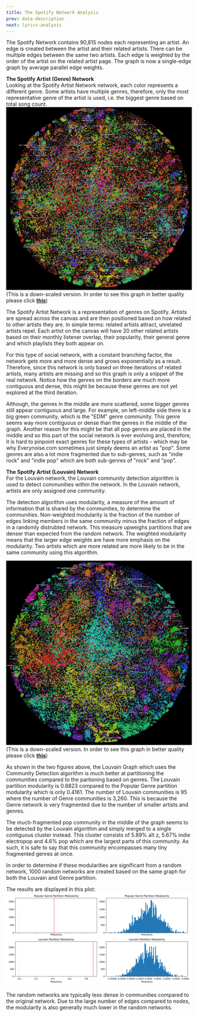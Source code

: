 ```yaml
---
title: The Spotify Network Analysis
prev: data-description
next: lyrics-analysis
---
```

The Spotify Network contains 90,815 nodes each representing an artist. An edge is created between the artist and their related artists. There can be multiple edges between the same two artists. Each edge is weighted by the order of the artist on the related artist page. The graph is now a single-edge graph by average parallel edge weights.

**The Spotify Artist (Genre) Network**  
Looking at the Spotify Artist Network network, each color represents a different genre. Some artists have multiple genres, therefore, only the most representative genre of the artist is used, i.e. the biggest genre based on total song count.
![](/figure/genre_network.png)
(This is a down-scaled version. In order to see this graph in better quality please click **[this](/genre-network)**)

The Spotify Artist Network is a representation of genres on Spotify. Artists are spread across the canvas and are then positioned based on how related to other artists they are. In simple terms: related artists attract, unrelated artists repel. Each artist on the canvas will have 20 other related artists based on their monthly listener overlap, their popularity, their general genre and which playlists they both appear on. 

For this type of social network, with a constant branching factor, the network gets more and more dense and grows exponentially as a result. Therefore, since this network is only based on three iterations of related artists, many artists are missing and so this graph is only a snippet of the real network. Notice how the genres on the borders are much more contiguous and dense, this might be because these genres are not yet explored at the third iteration. 

Although, the genres in the middle are more scattered, some bigger genres still appear contiguous and large. For example, on left-middle side there is a big green community, which is the "EDM" genre community. This genre seems way more contiguous or dense than the genres in the middle of the graph. Another reason for this might be that all pop genres are placed in the middle and so this part of the social network is ever evolving and, therefore, it is hard to pinpoint exact genres for these types of artists - which may be why Everynoise.com sometimes just simply deems an artist as "pop". Some genres are also a lot more fragmented due to sub-genres, such as "indie rock" and "indie pop" which are both sub-genres of "rock" and "pop".

**The Spotify Artist (Louvain) Network**  
For the Louvain network, the Louvain community detection algorithm is used to detect communities within the network. In the Louvain network, artists are only assigned one community.

The detection algorithm uses modularity, a measure of the amount of information that is shared by the communities, to determine the communities. Non-weighted modularity is the fraction of the number of edges linking members in the same community minus the fraction of edges in a randomly distrubted network. This measure upweighs partitions that are denser than expected from the random network. The weighted modularity means that the larger edge weights are have more emphasis on the modularity. Two artists which are more related are more likely to be in the same community using this algorithm.

![](/figure/louvain_network.png)
(This is a down-scaled version. In order to see this graph in better quality please click **[this](/louvain-network)**)

As shown in the two figures above, the Louvain Graph which uses the Community Detection algorithm is much better at partitioning the communities compared to the partioning based on genres. The Louvain partition modularity is 0.8823 compared to the Popular Genre partition modularity which is only 0.4161. The number of Louvain communities is 95 where the number of Genre communities is 3,260. This is because the Genre network is very fragmented due to the number of smaller artists and genres.

The much-fragmented pop community in the middle of the graph seems to be detected by the Louvain algorithm and simply merged to a single contiguous cluster instead. This cluster consists of 5.89% alt z, 5.67% indie electropop and 4.6% pop which are the largest parts of this community. As such, it is safe to say that this community encompasses many tiny fragmented genres at once.

In order to determine if these modularities are significant from a random network, 1000 random networks are created based on the same graph for both the Louvain and Genre partition.

The results are displayed in this plot:
![](/plots/modularity_distributions.svg)

The random networks are typically less dense in communities compared to the original network. Due to the large number of edges compared to nodes, the modularity is also generally much lower in the random networks.